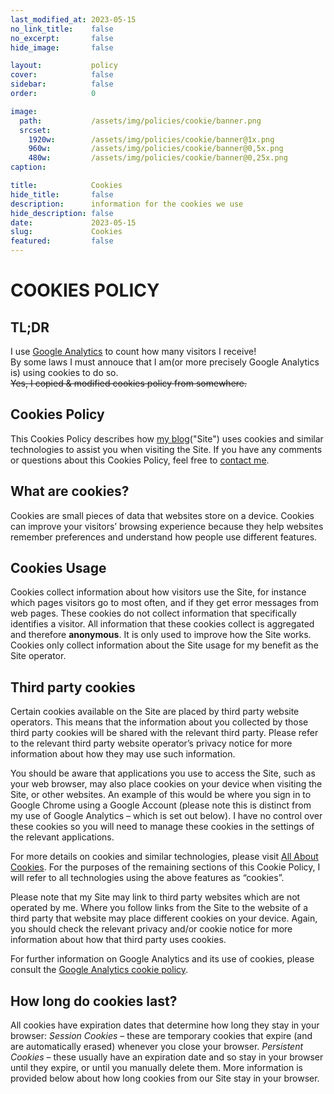 ```yaml
---
last_modified_at: 2023-05-15
no_link_title:    false 
no_excerpt:       false 
hide_image:       false

layout:           policy
cover:            false
sidebar:          false
order:            0

image:
  path:           /assets/img/policies/cookie/banner.png
  srcset:
    1920w:        /assets/img/policies/cookie/banner@1x.png
    960w:         /assets/img/policies/cookie/banner@0,5x.png
    480w:         /assets/img/policies/cookie/banner@0,25x.png
caption:          

title:            Cookies
hide_title:       false
description:      information for the cookies we use
hide_description: false
date:             2023-05-15
slug:             Cookies
featured:         false
---
```


# COOKIES POLICY

## TL;DR

I use [Google Analytics](https://analytics.google.com/analytics/web/) to count how many visitors I receive!<br>
By some laws I must annouce that I am(or more precisely Google Analytics is) using cookies to do so.<br>
~~Yes, I copied & modified cookies policy from somewhere.~~

## Cookies Policy

This Cookies Policy describes how [my blog](lazyren.github.io)("Site") uses cookies and similar technologies to assist you when visiting the Site. If you have any comments or questions about this Cookies Policy, feel free to [contact me](lazy0ren@gmail.com).

## What are cookies?

Cookies are small pieces of data that websites store on a device. Cookies can improve your visitors’ browsing experience because they help websites remember preferences and understand how people use different features.

## Cookies Usage

Cookies collect information about how visitors use the Site, for instance which pages visitors go to most often, and if they get error messages from web pages. These cookies do not collect information that specifically identifies a visitor. All information that these cookies collect is aggregated and therefore **anonymous**. It is only used to improve how the Site works. Cookies only collect information about the Site usage for my benefit as the Site operator.

## Third party cookies

Certain cookies available on the Site are placed by third party website operators. This means that the information about you collected by those third party cookies will be shared with the relevant third party. Please refer to the relevant third party website operator’s privacy notice for more information about how they may use such information.

You should be aware that applications you use to access the Site, such as your web browser, may also place cookies on your device when visiting the Site, or other websites. An example of this would be where you sign in to Google Chrome using a Google Account (please note this is distinct from my use of Google Analytics – which is set out below). I have no control over these cookies so you will need to manage these cookies in the settings of the relevant applications.

For more details on cookies and similar technologies, please visit [All About Cookies](https://www.allaboutcookies.org/). For the purposes of the remaining sections of this Cookie Policy, I will refer to all technologies using the above features as “cookies”.

Please note that my Site may link to third party websites which are not operated by me. Where you follow links from the Site to the website of a third party that website may place different cookies on your device. Again, you should check the relevant privacy and/or cookie notice for more information about how that third party uses cookies.

For further information on Google Analytics and its use of cookies, please consult the [Google Analytics cookie policy](https://developers.google.com/analytics/devguides/collection/analyticsjs/cookie-usage).

## How long do cookies last?

All cookies have expiration dates that determine how long they stay in your browser:
*Session Cookies* – these are temporary cookies that expire (and are automatically erased) whenever you close your browser.
*Persistent Cookies* – these usually have an expiration date and so stay in your browser until they expire, or until you manually delete them.
More information is provided below about how long cookies from our Site stay in your browser.
